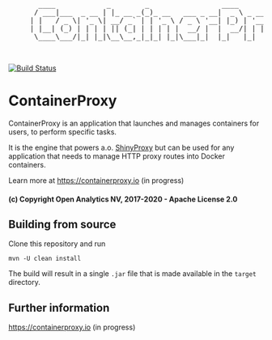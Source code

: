 <pre>
       ____            _        _                 ____                      
      / ___|___  _ __ | |_ __ _(_)_ __   ___ _ __|  _ \ _ __ _____  ___   _ 
     | |   / _ \| '_ \| __/ _` | | '_ \ / _ \ '__| |_) | '__/ _ \ \/ / | | |
     | |__| (_) | | | | || (_| | | | | |  __/ |  |  __/| | | (_) >  <| |_| |
      \____\___/|_| |_|\__\__,_|_|_| |_|\___|_|  |_|   |_|  \___/_/\_\\__, |
                                                                       |___/ 

</pre>

[![Build Status](https://travis-ci.org/openanalytics/containerproxy.svg?branch=master)](https://travis-ci.org/openanalytics/containerproxy)

# ContainerProxy

ContainerProxy is an application that launches and manages containers for users, to perform specific tasks.

It is the engine that powers a.o. [ShinyProxy](https://shinyproxy.io) but can be used for any application that needs to manage HTTP proxy routes into Docker containers.

Learn more at https://containerproxy.io (in progress)

#### (c) Copyright Open Analytics NV, 2017-2020 - Apache License 2.0

## Building from source

Clone this repository and run

```
mvn -U clean install
```

The build will result in a single `.jar` file that is made available in the `target` directory.

## Further information

https://containerproxy.io (in progress)
